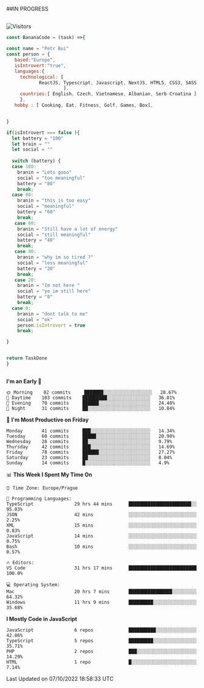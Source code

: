 ##IN PROGRESS
##
![Visitors](https://komarev.com/ghpvc/?username=petrbui&style=for-the-badge&label=Visitors+👀)
```Javascript
const BananaCode = (task) =>{

const name = "Petr Bui"
const person = {
   based:"Europe",
   isIntrovert:"true",
   languages:{
     technological: [ 
            ReactJS, Typescript, Javascript, NextJS, HTML5, CSS3, SASS, Redux, Node, Storybook, Styled-Component
                     ],
     countries:[ English, Czech, Vietnamese, Albanian, Serb-Croatina ]
     },
   hobby : [ Cooking, Eat, Fitness, Golf, Games, Box],


}

if(isIntrovert === false ){
  let battery = "100"
  let brain = ""
  let social = ""
  
  switch (battery) {
  case 100:
    branin = "Lets gooo"
    social = "too meaningful"
    battery = "80"
    break;
  case 80:
    branin = "this is too easy"
    social = "meaningful"
    battery = "60"
    break;
   case 60:
    branin = "Still have a lot of energy"
    social = "still meaningful"
    battery = "40"
    break;
   case 40:
    branin = "why im so tired ?"
    social = "less meaningful"
    battery = "20"
    break;
   case 20:
    branin = "Im not here "
    social = "ye im still here"
    battery = "0"
    break;
  case 0:
    branin = "dont talk to me"
    social = "ok"
    person.isIntrovert = true
    break;

}


return TaskDone
}
```



##
<!--
[![My GitHub stats](https://github-readme-stats.vercel.app/api?username=petrbui&theme=github_dark)](https://github.com/anuraghazra/github-readme-stats)

[![My wakatime stats](https://github-readme-stats.vercel.app/api/wakatime?username=petrbui&theme=github_dark)](https://github.com/anuraghazra/github-readme-stats)
-->
<!--START_SECTION:waka-->
**I'm an Early 🐤** 

```text
🌞 Morning    82 commits     ███████░░░░░░░░░░░░░░░░░░   28.67% 
🌆 Daytime    103 commits    █████████░░░░░░░░░░░░░░░░   36.01% 
🌃 Evening    70 commits     ██████░░░░░░░░░░░░░░░░░░░   24.48% 
🌙 Night      31 commits     ██░░░░░░░░░░░░░░░░░░░░░░░   10.84%

```
📅 **I'm Most Productive on Friday** 

```text
Monday       41 commits     ███░░░░░░░░░░░░░░░░░░░░░░   14.34% 
Tuesday      60 commits     █████░░░░░░░░░░░░░░░░░░░░   20.98% 
Wednesday    28 commits     ██░░░░░░░░░░░░░░░░░░░░░░░   9.79% 
Thursday     42 commits     ███░░░░░░░░░░░░░░░░░░░░░░   14.69% 
Friday       78 commits     ██████░░░░░░░░░░░░░░░░░░░   27.27% 
Saturday     23 commits     ██░░░░░░░░░░░░░░░░░░░░░░░   8.04% 
Sunday       14 commits     █░░░░░░░░░░░░░░░░░░░░░░░░   4.9%

```


📊 **This Week I Spent My Time On** 

```text
⌚︎ Time Zone: Europe/Prague

💬 Programming Languages: 
TypeScript               29 hrs 44 mins      ███████████████████████░░   95.03% 
JSON                     42 mins             ░░░░░░░░░░░░░░░░░░░░░░░░░   2.25% 
XML                      15 mins             ░░░░░░░░░░░░░░░░░░░░░░░░░   0.83% 
JavaScript               14 mins             ░░░░░░░░░░░░░░░░░░░░░░░░░   0.75% 
Bash                     10 mins             ░░░░░░░░░░░░░░░░░░░░░░░░░   0.57%

🔥 Editors: 
VS Code                  31 hrs 17 mins      █████████████████████████   100.0%

💻 Operating System: 
Mac                      20 hrs 7 mins       ████████████████░░░░░░░░░   64.32% 
Windows                  11 hrs 9 mins       █████████░░░░░░░░░░░░░░░░   35.68%

```

**I Mostly Code in JavaScript** 

```text
JavaScript               6 repos             ██████████░░░░░░░░░░░░░░░   42.86% 
TypeScript               5 repos             █████████░░░░░░░░░░░░░░░░   35.71% 
PHP                      2 repos             ███░░░░░░░░░░░░░░░░░░░░░░   14.29% 
HTML                     1 repo              █░░░░░░░░░░░░░░░░░░░░░░░░   7.14%

```



 Last Updated on 07/10/2022 18:58:33 UTC
<!--END_SECTION:waka-->
